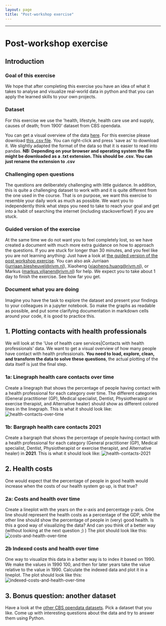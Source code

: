 ```yaml
---
layout: page
title: "Post-workshop exercise"
---
```


--- 
# Post-workshop exercise
## Introduction
### Goal of this exercise
We hope that after completing this exercise you have an idea of what it takes to analyse and visualize real-world data in python 
and that you can apply the learned skills to your own projects. 

### Dataset
For this exercise we use the 'health, lifestyle, health care use and supply, causes of death; from 1900' dataset from CBS opendata.

You can get a visual overview of the data [here]( https://opendata.cbs.nl/statline/#/CBS/en/dataset/37852eng/table?ts=1671446345991). 
For this exercise please download 
[this .csv file](https://raw.githubusercontent.com/esciencecenter-digital-skills/2023-01-25-ds-python-rivm/main/data/Health__lifestyle__health_care_use_and_supply__causes_of_death__from_1900_21122022_143458.csv).
You can right-click and press 'save as' to download it.
We slightly adapted the format of the data so that it is easier to read into pandas. 
**NB: Depending on your browser and operating system the file might be downloaded as a .txt extension. This should be .csv. You can just rename the extension to .csv**

### Challenging open questions
The questions are deliberately challenging with little guidance.
In addition, this is quite a challenging dataset to work with and it is quite different from the one used in the course. 
That is on purpose, we want this exercise to resemble your daily work as much as possible.
We want you to independently think what steps you need to take to reach your goal 
and get into a habit of searching the internet (including stackoverflow!) if you are stuck. 

### Guided version of the exercise
At the same time we do not want you to feel completely lost, 
so we have created a document with much more extra guidance on how to approach the questions.
If you are stuck for longer than 30 minutes, and you feel like you are not learning anything: 
Just have a look at [the guided version of the post workshop exercise](./guided-post-workshop-exercise.html).
You can also ask Jurriaan (jurriaan.biesheuvel@rivm.nl), Xiaoheng (xiaoheng.huang@rivm.nl), or Markus (markus.viljanen@rivm.nl) for help.
We expect you to take about 1 day to finish the exercise. See how far you get.

### Document what you are doing
Imagine you have the task to explore the dataset and present your findings to your colleagues in a jupyter notebook. 
So make the graphs as readable as possible, and put some clarifying documentation in markdown cells around your code, it is good to practice this.

## 1. Plotting contacts with health professionals
We will look at the 'Use of health care services|Contacts with health professionals' data. 
We want to get a visual overview of how many people have contact with health professionals.
**You need to load, explore, clean, and transform the data to solve these questions**, the actual plotting of the data itself is
just the final step.

### 1a: Linegraph health care contacts over time
Create a linegraph that shows the percentage of people having contact with a health professional for each category over time. 
The different categories (General practitioner (GP), Medical specialist, Dentist, 
Physiotherapist or exercise therapist, and Alternative healer)
should show as different colored lines in the linegraph.
This is what it should look like:
![health-contacts-over-time](fig/1a-health-contacts-over-time.png)

### 1b: Bargraph health care contacts 2021
Create a bargraph that shows the percentage of people having contact with a health professional for each category 
(General practitioner (GP), Medical specialist, Dentist, Physiotherapist or exercise therapist, and Alternative healer) in **2021**. 
This is what it should look like:
![health-contacts-2021](fig/1b-health-contacts-2021.png)

## 2. Health costs
One would expect that the percentage of people in good health would increase when the costs of our health system go up, is that true?
### 2a: Costs and health over time
Create a lineplot with the years on the x-axis and percentage y-axis. 
One line should represent the health costs as a percentage of the GDP, 
while the other line should show the percentage of people in (very) good health. 
Is this a good way of visualizing the data? And can you think of a better way (without looking at the next question ;) )
The plot should look like this:
![costs-and-health-over-time](fig/2a-costs-and-health-over-time.png)

### 2b Indexed costs and health over time
One way to visualize this data in a better way is to index it based on 1990. 
We make the values in 1990 100, and then for later years take the value relative to the value in 1990.
Calculate the indexed data and plot it in a lineplot.
The plot should look like this:
![indexed-costs-and-health-over-time](fig/2b-indexed-costs-and-health-over-time.png)

## 3. Bonus question: another dataset
Have a look at the [other CBS opendata datasets](https://opendata.cbs.nl/statline/#/CBS/en/navigatieScherm/thema). 
Pick a dataset that you like. Come up with interesting questions about the data and try to answer them using Python.

